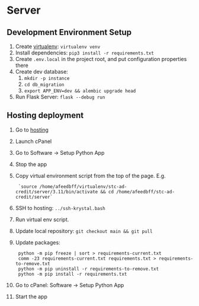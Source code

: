 # Server
## Development Environment Setup
1. Create [virtualenv](https://virtualenv.pypa.io/en/latest/user_guide.html): `virtualenv venv`
2. Install dependencies: `pip3 install -r requirements.txt`
3. Create `.env.local` in the project root, and put configuration properties there   
4. Create dev database: 
   1. `mkdir -p instance`
   2. `cd db_migration`
   3. `export APP_ENV=dev && alembic upgrade head`
5. Run Flask Server: `flask --debug run`
## Hosting deployment
1. Go to [hosting](https://krystal.uk/client/clientarea.php)
2. Launch cPanel
3. Go to Software -> Setup Python App
4. Stop the app
5. Copy virtual environment script from the top of the page. E.g. 

        `source /home/afeedbff/virtualenv/stc-ad-credit/server/3.11/bin/activate && cd /home/afeedbff/stc-ad-credit/server`
6. SSH to hosting: `../ssh-krystal.bash`
7. Run virtual env script.
8. Update local repository: `git checkout main && git pull`
9. Update packages: 

        python -m pip freeze | sort > requirements-current.txt 
        comm -23 requirements-current.txt requirements.txt > requirements-to-remove.txt
        python -m pip uninstall -r requirements-to-remove.txt
        python -m pip install -r requirements.txt
10. Go to cPanel: Software -> Setup Python App 
11. Start the app